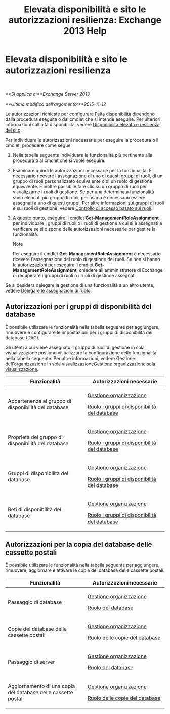﻿---
title: 'Elevata disponibilità e sito le autorizzazioni resilienza: Exchange 2013 Help'
TOCTitle: Elevata disponibilità e sito le autorizzazioni resilienza
ms:assetid: 66085107-4d4d-41c3-a425-82314acd9eee
ms:mtpsurl: https://technet.microsoft.com/it-it/library/Dd638136(v=EXCHG.150)
ms:contentKeyID: 50480832
ms.date: 05/22/2018
mtps_version: v=EXCHG.150
ms.translationtype: MT
---

# Elevata disponibilità e sito le autorizzazioni resilienza

 

_**Si applica a:**Exchange Server 2013_

_**Ultima modifica dell'argomento:**2015-11-12_

Le autorizzazioni richieste per configurare l'alta disponibilità dipendono dalla procedura eseguita o dal cmdlet che si intende eseguire. Per ulteriori informazioni sull'alta disponibilità, vedere [Disponibilità elevata e resilienza del sito](high-availability-and-site-resilience-exchange-2013-help.md).

Per individuare le autorizzazioni necessarie per eseguire la procedura o il cmdlet, procedere come segue:

1.  Nella tabella seguente individuare la funzionalità più pertinente alla procedura o al cmdlet che si vuole eseguire.

2.  Esaminare quindi le autorizzazioni necessarie per la funzionalità. È necessario ricevere l'assegnazione di uno di questi gruppi di ruoli, di un gruppo di ruoli personalizzato equivalente o di un ruolo di gestione equivalente. È inoltre possibile fare clic su un gruppo di ruoli per visualizzarne i ruoli di gestione. Se per una determinata funzionalità sono elencati più gruppi di ruoli, per usarla è necessario essere assegnati a uno di questi gruppi. Per altre informazioni sui gruppi di ruoli e sui ruoli di gestione, vedere [Controllo di accesso basato sui ruoli](understanding-role-based-access-control-exchange-2013-help.md).

3.  A questo punto, eseguire il cmdlet **Get-ManagementRoleAssignment** per individuare i gruppi di ruoli o i ruoli di gestione a cui si è assegnati e verificare se si dispone delle autorizzazioni necessarie per gestire la funzionalità.
    

    > [!NOTE]
    > Per eseguire il cmdlet <STRONG>Get-ManagementRoleAssignment</STRONG> è necessario ricevere l'assegnazione del ruolo di gestione dei ruoli. Se non si hanno le autorizzazioni per eseguire il cmdlet <STRONG>Get-ManagementRoleAssignment</STRONG>, chiedere all'amministratore di Exchange di recuperare i gruppi di ruoli o i ruoli di gestione assegnati.



Se si desidera delegare la gestione di una funzionalità a un altro utente, vedere [Delegare le assegnazioni di ruolo](delegate-role-assignments-exchange-2013-help.md).

## Autorizzazioni per i gruppi di disponibilità del database

È possibile utilizzare le funzionalità nella tabella seguente per aggiungere, rimuovere e configurare le impostazioni per i gruppi di disponibilità del database (DAG).

Gli utenti a cui viene assegnato il gruppo di ruoli di gestione in sola visualizzazione possono visualizzare la configurazione delle funzionalità nella tabella seguente. Per altre informazioni, vedere Gestione dell'organizzazione in sola visualizzazione[Gestione organizzazione sola visualizzazione](view-only-organization-management-exchange-2013-help.md).


<table>
<colgroup>
<col style="width: 50%" />
<col style="width: 50%" />
</colgroup>
<thead>
<tr class="header">
<th>Funzionalità</th>
<th>Autorizzazioni necessarie</th>
</tr>
</thead>
<tbody>
<tr class="odd">
<td><p>Appartenenza al gruppo di disponibilità del database</p></td>
<td><p><a href="organization-management-exchange-2013-help.md">Gestione organizzazione</a></p>
<p><a href="database-availability-groups-role-exchange-2013-help.md">Ruolo i gruppi di disponibilità del database</a></p></td>
</tr>
<tr class="even">
<td><p>Proprietà del gruppo di disponibilità del database</p></td>
<td><p><a href="organization-management-exchange-2013-help.md">Gestione organizzazione</a></p>
<p><a href="database-availability-groups-role-exchange-2013-help.md">Ruolo i gruppi di disponibilità del database</a></p></td>
</tr>
<tr class="odd">
<td><p>Gruppi di disponibilità del database</p></td>
<td><p><a href="organization-management-exchange-2013-help.md">Gestione organizzazione</a></p>
<p><a href="database-availability-groups-role-exchange-2013-help.md">Ruolo i gruppi di disponibilità del database</a></p></td>
</tr>
<tr class="even">
<td><p>Reti di disponibilità del database</p></td>
<td><p><a href="organization-management-exchange-2013-help.md">Gestione organizzazione</a></p>
<p><a href="database-availability-groups-role-exchange-2013-help.md">Ruolo i gruppi di disponibilità del database</a></p></td>
</tr>
</tbody>
</table>


## Autorizzazioni per la copia del database delle cassette postali

È possibile utilizzare le funzionalità nella tabella seguente per aggiungere, rimuovere, aggiornare e attivare le copie del database delle cassette postali.


<table>
<colgroup>
<col style="width: 50%" />
<col style="width: 50%" />
</colgroup>
<thead>
<tr class="header">
<th>Funzionalità</th>
<th>Autorizzazioni necessarie</th>
</tr>
</thead>
<tbody>
<tr class="odd">
<td><p>Passaggio di database</p></td>
<td><p><a href="organization-management-exchange-2013-help.md">Gestione organizzazione</a></p>
<p><a href="databases-role-exchange-2013-help.md">Ruolo del database</a></p></td>
</tr>
<tr class="even">
<td><p>Copie del database delle cassette postali</p></td>
<td><p><a href="organization-management-exchange-2013-help.md">Gestione organizzazione</a></p>
<p><a href="database-copies-role-exchange-2013-help.md">Ruolo delle copie del database</a></p></td>
</tr>
<tr class="odd">
<td><p>Passaggio di server</p></td>
<td><p><a href="organization-management-exchange-2013-help.md">Gestione organizzazione</a></p>
<p><a href="databases-role-exchange-2013-help.md">Ruolo del database</a></p></td>
</tr>
<tr class="even">
<td><p>Aggiornamento di una copia del database delle cassette postali</p></td>
<td><p><a href="organization-management-exchange-2013-help.md">Gestione organizzazione</a></p>
<p><a href="database-copies-role-exchange-2013-help.md">Ruolo delle copie del database</a></p></td>
</tr>
</tbody>
</table>


